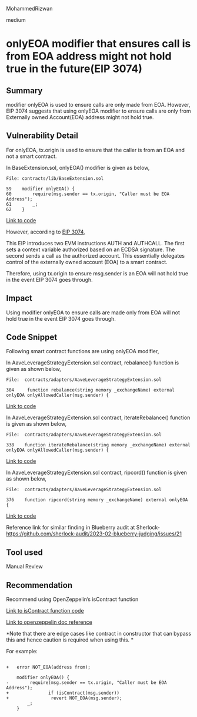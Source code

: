 MohammedRizwan

medium

# onlyEOA modifier that ensures call is from EOA address might not hold true in the future(EIP 3074)

## Summary
modifier onlyEOA is used to ensure calls are only made from EOA. However, EIP 3074 suggests that using onlyEOA modifier to ensure calls are only from Externally owned Account(EOA) address might not hold true.

## Vulnerability Detail
For onlyEOA, tx.origin is used to ensure that the caller is from an EOA and not a smart contract.

In BaseExtension.sol, onlyEOA() modifier is given as below,

```solidity
File: contracts/lib/BaseExtension.sol

59    modifier onlyEOA() {
60        require(msg.sender == tx.origin, "Caller must be EOA Address");
61        _;
62    }
```
[Link to code](https://github.com/IndexCoop/index-coop-smart-contracts/blob/317dfb677e9738fc990cf69d198358065e8cb595/contracts/lib/BaseExtension.sol#L59-L62)

However, according to [EIP 3074](https://eips.ethereum.org/EIPS/eip-3074#abstract),

This EIP introduces two EVM instructions AUTH and AUTHCALL. The first sets a context variable authorized based on an ECDSA signature. The second sends a call as the authorized account. This essentially delegates control of the externally owned account (EOA) to a smart contract.

Therefore, using tx.origin to ensure msg.sender is an EOA will not hold true in the event EIP 3074 goes through.

## Impact
Using modifier onlyEOA to ensure calls are made only from EOA will not hold true in the event EIP 3074 goes through.

## Code Snippet
Following smart contract functions are using onlyEOA modifier,

In AaveLeverageStrategyExtension.sol contract, rebalance() function is given as shown  below,

```solidity
File:  contracts/adapters/AaveLeverageStrategyExtension.sol

304     function rebalance(string memory _exchangeName) external onlyEOA onlyAllowedCaller(msg.sender) {
```
[Link to code](https://github.com/IndexCoop/index-coop-smart-contracts/blob/317dfb677e9738fc990cf69d198358065e8cb595/contracts/adapters/AaveLeverageStrategyExtension.sol#L304-L309)

In AaveLeverageStrategyExtension.sol contract, iterateRebalance() function is given as shown  below,

```solidity
File:  contracts/adapters/AaveLeverageStrategyExtension.sol

338    function iterateRebalance(string memory _exchangeName) external onlyEOA onlyAllowedCaller(msg.sender) {
```
[Link to code](https://github.com/IndexCoop/index-coop-smart-contracts/blob/317dfb677e9738fc990cf69d198358065e8cb595/contracts/adapters/AaveLeverageStrategyExtension.sol#L338-L343)

In AaveLeverageStrategyExtension.sol contract, ripcord() function is given as shown  below,

```solidity
File:  contracts/adapters/AaveLeverageStrategyExtension.sol

376    function ripcord(string memory _exchangeName) external onlyEOA {
```
[Link to code](https://github.com/IndexCoop/index-coop-smart-contracts/blob/317dfb677e9738fc990cf69d198358065e8cb595/contracts/adapters/AaveLeverageStrategyExtension.sol#L376-L381)

Reference link for similar finding in Blueberry audit at Sherlock- https://github.com/sherlock-audit/2023-02-blueberry-judging/issues/21

## Tool used
Manual Review

## Recommendation

Recommend using OpenZeppelin’s isContract function


[Link to isContract function code](https://github.com/OpenZeppelin/openzeppelin-contracts/blob/5420879d9b834a0579423d668fb60c5fc13b60cc/contracts/utils/Address.sol#L40-L46)

[Link to openzeppelin doc reference](https://docs.openzeppelin.com/contracts/2.x/api/utils#Address-isContractaddress-)




*Note that there are edge cases like contract in constructor that can bypass this and hence caution is required when using this. *

For example:

```solidity

+   error NOT_EOA(address from);

    modifier onlyEOA() {
-        require(msg.sender == tx.origin, "Caller must be EOA Address");
+               if (isContract(msg.sender))
+                revert NOT_EOA(msg.sender);
        _;
    }
```